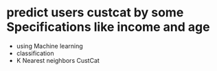 # predict users custcat by some Specifications like income and age 
- using Machine learning
- classification
- K Nearest neighbors CustCat

